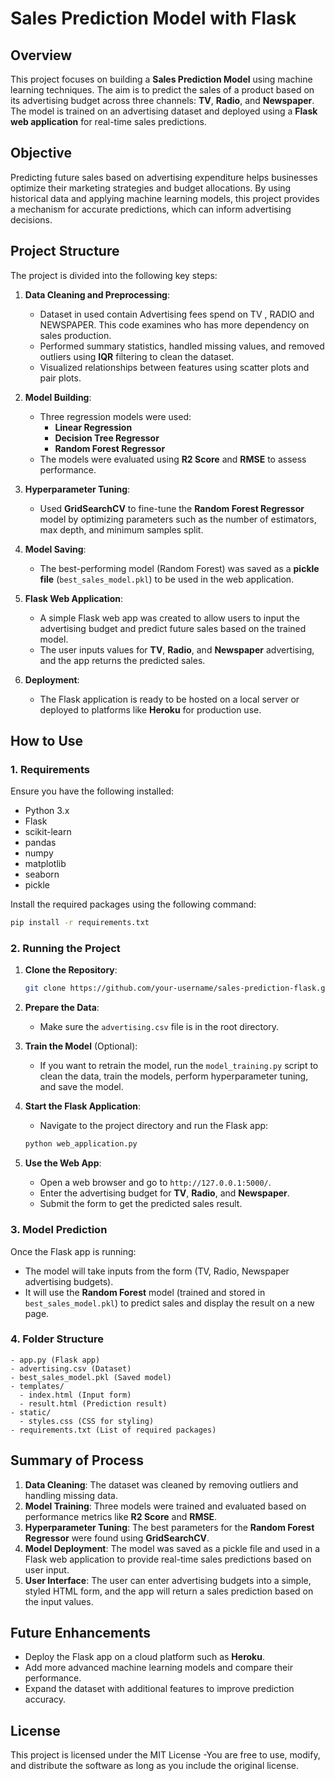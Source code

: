 # Sales Prediction Model with Flask

## Overview

This project focuses on building a **Sales Prediction Model** using machine learning techniques. The aim is to predict the sales of a product based on its advertising budget across three channels: **TV**, **Radio**, and **Newspaper**. The model is trained on an advertising dataset and deployed using a **Flask web application** for real-time sales predictions.

## Objective

Predicting future sales based on advertising expenditure helps businesses optimize their marketing strategies and budget allocations. By using historical data and applying machine learning models, this project provides a mechanism for accurate predictions, which can inform advertising decisions.

## Project Structure

The project is divided into the following key steps:

1. **Data Cleaning and Preprocessing**:
   - Dataset in used contain Advertising fees spend on TV , RADIO and NEWSPAPER. This code examines who has more dependency on sales production.
   - Performed summary statistics, handled missing values, and removed outliers using **IQR** filtering to clean the dataset.
   - Visualized relationships between features using scatter plots and pair plots.

2. **Model Building**:
   - Three regression models were used:
     - **Linear Regression**
     - **Decision Tree Regressor**
     - **Random Forest Regressor**
   - The models were evaluated using **R2 Score** and **RMSE** to assess performance.

3. **Hyperparameter Tuning**:
   - Used **GridSearchCV** to fine-tune the **Random Forest Regressor** model by optimizing parameters such as the number of estimators, max depth, and minimum samples split.

4. **Model Saving**:
   - The best-performing model (Random Forest) was saved as a **pickle file** (`best_sales_model.pkl`) to be used in the web application.

5. **Flask Web Application**:
   - A simple Flask web app was created to allow users to input the advertising budget and predict future sales based on the trained model.
   - The user inputs values for **TV**, **Radio**, and **Newspaper** advertising, and the app returns the predicted sales.
   
6. **Deployment**:
   - The Flask application is ready to be hosted on a local server or deployed to platforms like **Heroku** for production use.

## How to Use

### 1. Requirements

Ensure you have the following installed:
- Python 3.x
- Flask
- scikit-learn
- pandas
- numpy
- matplotlib
- seaborn
- pickle

Install the required packages using the following command:
```bash
pip install -r requirements.txt
```

### 2. Running the Project

1. **Clone the Repository**:
   ```bash
   git clone https://github.com/your-username/sales-prediction-flask.git
   ```

2. **Prepare the Data**:
   - Make sure the `advertising.csv` file is in the root directory.

3. **Train the Model** (Optional):
   - If you want to retrain the model, run the `model_training.py` script to clean the data, train the models, perform hyperparameter tuning, and save the model.

4. **Start the Flask Application**:
   - Navigate to the project directory and run the Flask app:
   ```bash
   python web_application.py
   ```

5. **Use the Web App**:
   - Open a web browser and go to `http://127.0.0.1:5000/`.
   - Enter the advertising budget for **TV**, **Radio**, and **Newspaper**.
   - Submit the form to get the predicted sales result.

### 3. Model Prediction

Once the Flask app is running:
- The model will take inputs from the form (TV, Radio, Newspaper advertising budgets).
- It will use the **Random Forest** model (trained and stored in `best_sales_model.pkl`) to predict sales and display the result on a new page.

### 4. Folder Structure

```
- app.py (Flask app)
- advertising.csv (Dataset)
- best_sales_model.pkl (Saved model)
- templates/
  - index.html (Input form)
  - result.html (Prediction result)
- static/
  - styles.css (CSS for styling)
- requirements.txt (List of required packages)
```

## Summary of Process

1. **Data Cleaning**: The dataset was cleaned by removing outliers and handling missing data.
2. **Model Training**: Three models were trained and evaluated based on performance metrics like **R2 Score** and **RMSE**.
3. **Hyperparameter Tuning**: The best parameters for the **Random Forest Regressor** were found using **GridSearchCV**.
4. **Model Deployment**: The model was saved as a pickle file and used in a Flask web application to provide real-time sales predictions based on user input.
5. **User Interface**: The user can enter advertising budgets into a simple, styled HTML form, and the app will return a sales prediction based on the input values.

## Future Enhancements

- Deploy the Flask app on a cloud platform such as **Heroku**.
- Add more advanced machine learning models and compare their performance.
- Expand the dataset with additional features to improve prediction accuracy.

## License
This project is licensed under the MIT License -You are free to use, modify, and distribute the software as long as you include the original license.
